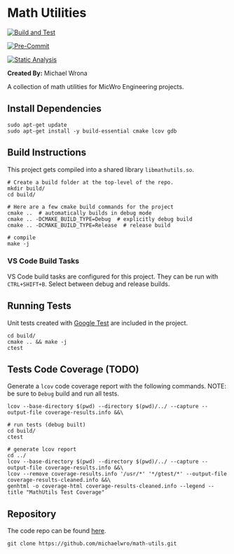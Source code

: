 # Math Utilities

[![Build and Test](https://github.com/michaelwro/math-utils/actions/workflows/build-test.yml/badge.svg)](https://github.com/michaelwro/math-utils/actions/workflows/build-test.yml)

[![Pre-Commit](https://github.com/michaelwro/math-utils/actions/workflows/pre-commit.yml/badge.svg?branch=main)](https://github.com/michaelwro/math-utils/actions/workflows/pre-commit.yml)

[![Static Analysis](https://github.com/michaelwro/math-utils/actions/workflows/static-analysis.yml/badge.svg)](https://github.com/michaelwro/math-utils/actions/workflows/static-analysis.yml)

**Created By:** Michael Wrona

A collection of math utilities for MicWro Engineering projects.

## Install Dependencies

```shell
sudo apt-get update
sudo apt-get install -y build-essential cmake lcov gdb
```

## Build Instructions

This project gets compiled into a shared library `libmathutils.so`.

```shell
# Create a build folder at the top-level of the repo.
mkdir build/
cd build/

# Here are a few cmake build commands for the project
cmake ..  # automatically builds in debug mode
cmake .. -DCMAKE_BUILD_TYPE=Debug  # explicitly debug build
cmake .. -DCMAKE_BUILD_TYPE=Release  # release build

# compile
make -j
```

### VS Code Build Tasks

VS Code build tasks are configured for this project. They can be run with `CTRL+SHIFT+B`. Select between debug and release builds.

## Running Tests

Unit tests created with [Google Test](https://github.com/google/googletest) are included in the project.

```shell
cd build/
cmake .. && make -j
ctest
```

## Tests Code Coverage (TODO)

Generate a `lcov` code coverage report with the following commands. NOTE: be sure to `Debug` build and run all tests.

```shell
lcov --base-directory $(pwd) --directory $(pwd)/../ --capture --output-file coverage-results.info &&\

# run tests (debug built)
cd build/
ctest

# generate lcov report
cd ../
lcov --base-directory $(pwd) --directory $(pwd)/../ --capture --output-file coverage-results.info &&\
lcov --remove coverage-results.info '/usr/*' '*/gtest/*' --output-file coverage-results-cleaned.info &&\
genhtml -o coverage-html coverage-results-cleaned.info --legend --title "MathUtils Test Coverage"
```

## Repository

The code repo can be found [here](https://github.com/michaelwro/math-utils).

```shell
git clone https://github.com/michaelwro/math-utils.git
```

